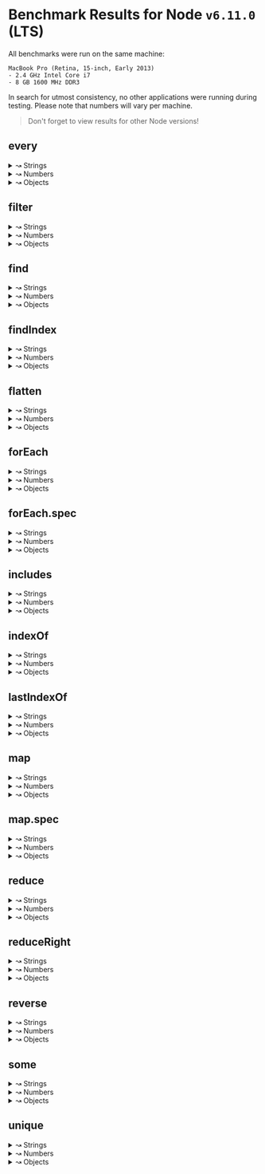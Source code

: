 # Benchmark Results for Node `v6.11.0` (LTS)

All benchmarks were run on the same machine:

```
MacBook Pro (Retina, 15-inch, Early 2013)
- 2.4 GHz Intel Core i7
- 8 GB 1600 MHz DDR3
```

In search for utmost consistency, no other applications were running during testing. Please note that numbers will vary per machine.

> Don't forget to view results for other Node versions!

## every

<details>
<summary>↝ Strings</summary>

```
  native
  @arr/every
```
</details>

<details>
<summary>↝ Numbers</summary>

```
  native
  @arr/every
```
</details>

<details>
<summary>↝ Objects</summary>

```
  native
  @arr/every
```
</details>


## filter

<details>
<summary>↝ Strings</summary>

```
  native
  @arr/filter
```
</details>

<details>
<summary>↝ Numbers</summary>

```
  native
  @arr/filter
```
</details>

<details>
<summary>↝ Objects</summary>

```
  native
  @arr/filter
```
</details>


## find

<details>
<summary>↝ Strings</summary>

```
  native
  @arr/find
```
</details>

<details>
<summary>↝ Numbers</summary>

```
  native
  @arr/find
```
</details>

<details>
<summary>↝ Objects</summary>

```
  native
  @arr/find
```
</details>


## findIndex

<details>
<summary>↝ Strings</summary>

```
  native
  @arr/findIndex
```
</details>

<details>
<summary>↝ Numbers</summary>

```
  native
  @arr/findIndex
```
</details>

<details>
<summary>↝ Objects</summary>

```
  native
  @arr/findIndex
```
</details>


## flatten

<details>
<summary>↝ Strings</summary>

```
  native
  @arr/flatten
```
</details>

<details>
<summary>↝ Numbers</summary>

```
  native
  @arr/flatten
```
</details>

<details>
<summary>↝ Objects</summary>

```
  native
  @arr/flatten
```
</details>


## forEach

<details>
<summary>↝ Strings</summary>

```
  native
  @arr/forEach
```
</details>

<details>
<summary>↝ Numbers</summary>

```
  native
  @arr/forEach
```
</details>

<details>
<summary>↝ Objects</summary>

```
  native
  @arr/forEach
```
</details>


## forEach.spec

<details>
<summary>↝ Strings</summary>

```
  native
  @arr/forEach.spec
```
</details>

<details>
<summary>↝ Numbers</summary>

```
  native
  @arr/forEach.spec
```
</details>

<details>
<summary>↝ Objects</summary>

```
  native
  @arr/forEach.spec
```
</details>


## includes

<details>
<summary>↝ Strings</summary>

```
  native
  @arr/includes
```
</details>

<details>
<summary>↝ Numbers</summary>

```
  native
  @arr/includes
```
</details>

<details>
<summary>↝ Objects</summary>

```
  native
  @arr/includes
```
</details>


## indexOf

<details>
<summary>↝ Strings</summary>

```
  native
  @arr/indexOf
```
</details>

<details>
<summary>↝ Numbers</summary>

```
  native
  @arr/indexOf
```
</details>

<details>
<summary>↝ Objects</summary>

```
  native
  @arr/indexOf
```
</details>


## lastIndexOf

<details>
<summary>↝ Strings</summary>

```
  native
  @arr/lastIndexOf
```
</details>

<details>
<summary>↝ Numbers</summary>

```
  native
  @arr/lastIndexOf
```
</details>

<details>
<summary>↝ Objects</summary>

```
  native
  @arr/lastIndexOf
```
</details>


## map

<details>
<summary>↝ Strings</summary>

```
  native
  @arr/map
```
</details>

<details>
<summary>↝ Numbers</summary>

```
  native
  @arr/map
```
</details>

<details>
<summary>↝ Objects</summary>

```
  native
  @arr/map
```
</details>


## map.spec

<details>
<summary>↝ Strings</summary>

```
  native
  @arr/map.spec
```
</details>

<details>
<summary>↝ Numbers</summary>

```
  native
  @arr/map.spec
```
</details>

<details>
<summary>↝ Objects</summary>

```
  native
  @arr/map.spec
```
</details>


## reduce

<details>
<summary>↝ Strings</summary>

```
  native
  @arr/reduce
```
</details>

<details>
<summary>↝ Numbers</summary>

```
  native
  @arr/reduce
```
</details>

<details>
<summary>↝ Objects</summary>

```
  native
  @arr/reduce
```
</details>


## reduceRight

<details>
<summary>↝ Strings</summary>

```
  native
  @arr/reduceRight
```
</details>

<details>
<summary>↝ Numbers</summary>

```
  native
  @arr/reduceRight
```
</details>

<details>
<summary>↝ Objects</summary>

```
  native
  @arr/reduceRight
```
</details>


## reverse

<details>
<summary>↝ Strings</summary>

```
  native
  @arr/reverse
```
</details>

<details>
<summary>↝ Numbers</summary>

```
  native
  @arr/reverse
```
</details>

<details>
<summary>↝ Objects</summary>

```
  native
  @arr/reverse
```
</details>


## some

<details>
<summary>↝ Strings</summary>

```
  native
  @arr/some
```
</details>

<details>
<summary>↝ Numbers</summary>

```
  native
  @arr/some
```
</details>

<details>
<summary>↝ Objects</summary>

```
  native
  @arr/some
```
</details>


## unique

<details>
<summary>↝ Strings</summary>

```
  native
  @arr/unique
```
</details>

<details>
<summary>↝ Numbers</summary>

```
  native
  @arr/unique
```
</details>

<details>
<summary>↝ Objects</summary>

```
  native
  @arr/unique
```
</details>
